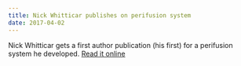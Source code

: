 ```yaml
---
title: Nick Whitticar publishes on perifusion system
date: 2017-04-02
---
```

Nick Whitticar gets a first author publication (his first) for a perifusion system he developed. [Read it online](https://biologicalproceduresonline.biomedcentral.com/articles/10.1186/s12575-016-0049-7)
